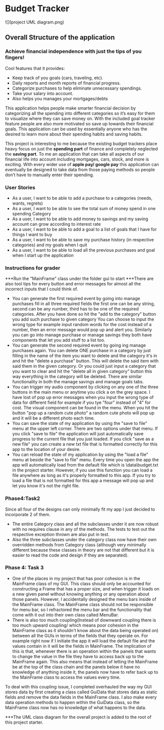 # Budget Tracker

![](project UML diagram.png)

## Overall Structure of the application


### Achieve financial independence with just the tips of you fingers!
Cool features that it provides:
- Keep track of you goals (cars, traveling, etc).
- Daily reports and month reports of financial progress.
- Categorize purchases to help eliminate unnecessary spendings.
- Take your salary into account.
- Also helps you manages your mortgages/debts

This application helps people make smarter financial decision by categorizing all the spending into different categories 
so it’s easy for them to visualize where they can save money on. With the included goal tracker feature people are also 
more motivated so save up towards their financial goals. This application can be used by essentially anyone who has the 
desired to learn more about their spending habits and saving habits.

This project is interesting to me because the existing budget trackers place heavy focus on just the **spending part** 
of finance and completely neglected the **saving part**. To me an application that can take all aspects of our 
financial life into account including mortgages, cars, stock, and more is exciting. With every wider use of **apple pay/
google pay** this application can eventually be designed to take data from those paying methods so people don’t have to
manually enter their spending.  



### User Stories

- As a user, I want to be able to add a purchase to a categories (needs, wants, regrets)
- As a user, I want to be able to see the total sum of money spend in one spending Category
- As a user, I want to be able to add money to savings and my saving account can grow according to interest rate
- As a user, I want to be able to add a goal to a list of goals that I have for things I want to buy
- As a user, I want to be able to save my purchase history (in respective categories) and my goals when I quit
- As a user, I want to be able to load all the previous purchases and goal when I start up the application

### Instructions for grader
***Run the "MainFrame" class under the folder gui to start
***There are also tool tips for every button and error messages for almost all the incorrect inputs that I could think 
of. 
- You can generate the first required event by going into manage purchases fill in all three required fields
the first one can be any string, second can be any number, third has to be one of the required categories. 
After you have done so hit the "add to the category" button you add such purchase to given category You can
choose to input the wrong type for example input random words for the cost instead of a number, then an error message
would pop up and alert you. Similarly you can go into manage purchase or manage savings they both have components
that let you add stuff to a list too.
- You can generate the second required event by going ing manage purchases again. You can delete ONE purchase in a 
category by just filling in the name of the item you want to delete and the category it's in and hit the "delete a 
purchase" button. This will delete the said item with said them in the given category. Or you could just input a category
that you want to clear 
and hit the "delete all in given category" button this way everything in the category will be deleted. There are similar
functionality in both the manage savings and manage goals tabs.
- You can trigger my audio component by clicking on any one of the three buttons in the main menu or 
anytime you click a on the grey space. I have lost of pop up error messages when you input the wrong type of data for
different field for example if you tye "four" instead of "4" for cost. The visual component can be found 
in the menu. When you hit the button "pop up a random cute photo" a random cute photo will pop up and 
it will be a different photo each time.
- You can save the state of my application by using the "save to file" menu at the upper left corner. There are 
two options under that menu. If you click "save to file" the application will just automatically save progress 
to the current file that you just loaded. If you click "save as a new file" you can create a new txt file that is 
formatted correctly for this app to the location of your desire.
- You can reload the state of my application by using the "load a file" menu at beside the "save to file" menu.
Every time you open the app the app will automatically load from the default file which is \data\budget.txt in the 
project starter. However, if you use this function you can load a file anywhere as long as it's properly formatted 
to this app. If you try to load a file that is not formatted for this app a message will pop up and let you know it's
not the right file.
### Phase4:Task2
Since all four of the designs can only minimally fit my app I just decided to incorporate 2 of them.
- The entire Category class and all the subclasses under it are now robust with no requires clause in 
any of the methods. The tests to test out the respective exception thrown are also put in test.
- Also the three subclasses under the category class now have their own overridden methods from Category class
(although very minimally different because these classes in theory are not that different but it is easier to read the 
code and design if they are separated).
### Phase 4: Task 3
- One of the places in my project that has poor cohesion is in the MainFrame class of my GUI. This class should only
be accounted for constructing a Frame that has a proper size, and when trigger it loads on a new given panel without
knowing anything or any operation about those panels. However, I accidentally designed the menu bars
inside of the MainFrame class. The MainFrame class should not be responsible for menu bar, so I refractored the menu bar 
and the functionality that come with it out into their own class called MenuBar.
- There is also too much coupling(Instead of downward coupling there is too much upward coupling/ which means poor
cohesion in the MainFrame class as it shouldn't know about the data being operated on) between all the GUIs
in terms of the fields that they operate on. For example right now if I initiate the app it will load the default file 
and the values contain in it will be the fields in MainFrame. The implication of this is that, whenever there is an 
operation within the panels that wants to change the value in the file they have to access back up to the MainFrame 
again. This also means that instead of letting the MainFrame be at
the top of the class chain and the panels below it have no knowledge of anything inside it, the panels now have to 
refer back up to the MainFrame class to access the values every time.

To deal with this coupling issue, I completed overhauled the way my GUI stores data by first creating a class called
GuiData that stores data as static fields and remove the data fields in the MainFrame class. I also make every
data operation methods to happen within the GuiData class, so the MainFrame class now has no knowledge
of what happens to the data.

***The UML class diagram for the overall project is added to the root of this project starter.
